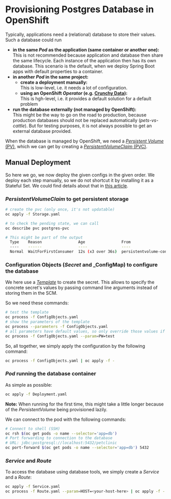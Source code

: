 # Provisioning Postgres Database in OpenShift

Typically, applications need a (relational) database to store their values.
Such a database could run

- **in the same _Pod_ as the application (same container or another one):**\
  This is not recommended because application and database then share the same lifecycle. Each instance of the application then has its own database.
  This scenario is the default, when we deploy Spring Boot apps with default properties to a container.
- **in another _Pod_ in the same project:**
  - **create a deployment manually:**\
    This is low-level, i.e. it needs a lot of configuration.
  - **using an OpenShift _Operator_ (e.g. [Crunchy Data](https://github.com/CrunchyData/postgres-operator)):**\
    This is hgh-level, i.e. it provides a default solution for a default problem
- **run the database externally (not managed by OpenShift):**\
  This might be the way to go on the road to production, because production databases should not be replaced automatically (_pets-vs-cattle_).
  But for testing purposes, it is not always possible to get an external database provided.

When the database is managed by OpenShift, we need a [_Persistent Volume_ (PV)](https://kubernetes.io/docs/concepts/storage/persistent-volumes/),
which we can get by creating a [_PersistentVolumeClaim_ (PVC)](https://kubernetes.io/docs/concepts/storage/persistent-volumes/#persistentvolumeclaims). 

## Manual Deployment

So here we go, we now deploy the given configs in the given order.
We deploy each step manually, so we do not shortcut it by installing it as
a Stateful Set. We could find details about that in [this article](https://zesty.co/blog/deploy-databases-kubernetes/).

### _PersistentVolumeClaim_ to get persistent storage

```bash
# create the pvc (only once, it's not updatable)
oc apply -f Storage.yaml

# to check the pending state, we can call
oc describe pvc postgres-pvc

# This might be part of the output
  Type    Reason                Age                From                         Message
  ----    ------                ----               ----                         -------
  Normal  WaitForFirstConsumer  12s (x3 over 36s)  persistentvolume-controller  waiting for first consumer to be created before binding
```

### Configuration Objects (_Secret_ and _ConfigMap) to configure the database

We here use a [_Template_](https://docs.openshift.com/container-platform/4.16/openshift_images/using-templates.html)
to create the secret. This allows to specify the concrete secret's values by passing command line arguments instead of storing them in the SCM.

So we need these commands:

```bash
# test the template
oc process -f ConfigObjects.yaml
# show the parameters of the template
oc process --parameters -f ConfigObjects.yaml
# all parameters have default values, so only override those values if needed
oc process -f ConfigObjects.yaml --param=PW=test
```

So, all together, we simply apply the configuration by the following command:

```bash
oc process -f ConfigObjects.yaml | oc apply -f -
```

### _Pod_ running the database container

As simple as possible:

```bash
oc apply -f Deployment.yaml
```

**Note:** When running for the first time, this might take a little longer because of the _PersistentVolume_
being provisioned lazily.

We can connect to the pod with the following commands:

```bash
# Connect to shell (SSH)
oc rsh $(oc get pods -o name --selector='app=db')
# Port forwarding to connection to the database
# URL: jdbc:postgresql://localhost:5432/petclinic
oc port-forward $(oc get pods -o name --selector='app=db') 5432
```



### _Service_ and _Route_

To access the database using database tools, we simply create a _Service_ and a _Route_:

```bash
oc apply -f Service.yaml
oc process -f Route.yaml --param=HOST=<your-host-here> | oc apply -f -
```
